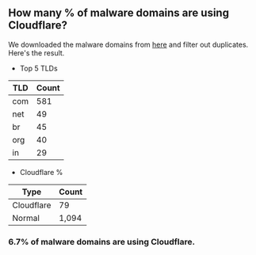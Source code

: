## How many % of malware domains are using Cloudflare?


We downloaded the malware domains from [here](https://urlhaus.abuse.ch) and filter out duplicates.
Here's the result.


[//]: # (start replacement)


- Top 5 TLDs

| TLD | Count |
| --- | --- |
| com | 581 |
| net | 49 |
| br | 45 |
| org | 40 |
| in | 29 |


- Cloudflare %

| Type | Count |
| --- | --- |
| Cloudflare | 79 |
| Normal | 1,094 |


### 6.7% of malware domains are using Cloudflare.